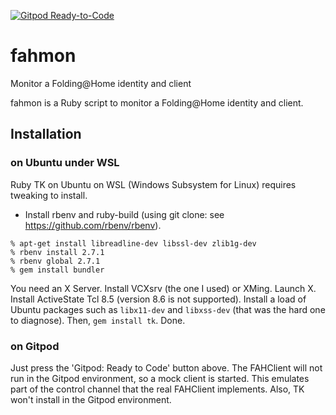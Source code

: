 [![Gitpod Ready-to-Code](https://img.shields.io/badge/Gitpod-Ready--to--Code-blue?logo=gitpod)](https://gitpod.io/#https://github.com/jlm/fahmon) 

# fahmon
Monitor a Folding@Home identity and client

fahmon is a Ruby script to monitor a Folding@Home identity and client.

## Installation
### on Ubuntu under WSL
Ruby TK on Ubuntu on WSL (Windows Subsystem for Linux) requires tweaking to install.
* Install rbenv and ruby-build (using git clone: see https://github.com/rbenv/rbenv).
```
% apt-get install libreadline-dev libssl-dev zlib1g-dev
% rbenv install 2.7.1
% rbenv global 2.7.1
% gem install bundler
```

You need an X Server.  Install VCXsrv (the one I used) or XMing.  Launch X.
Install ActiveState Tcl 8.5 (version 8.6 is not supported).
Install a load of Ubuntu packages such as `libx11-dev` and `libxss-dev` (that was the hard one to diagnose).
Then, `gem install tk`.
Done.

### on Gitpod
Just press the 'Gitpod: Ready to Code' button above.  The FAHClient will not run in the Gitpod environment, so a mock client is started.
This emulates part of the control channel that the real FAHClient implements.  Also, TK won't install in the Gitpod environment.

